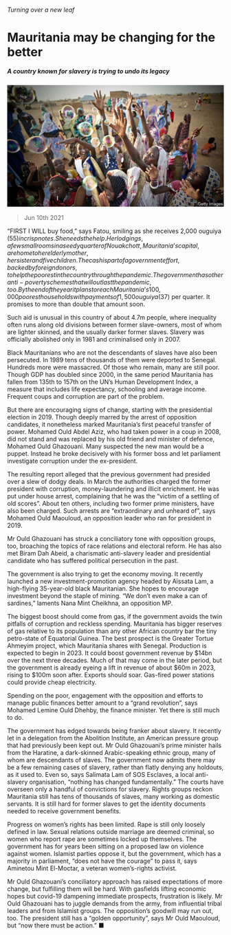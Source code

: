 ###### Turning over a new leaf

# Mauritania may be changing for the better 

##### A country known for slavery is trying to undo its legacy 

![image](images/20210612_map503.jpg) 

> Jun 10th 2021 

“FIRST I WILL buy food,” says Fatou, smiling as she receives 2,000 ouguiya ($55) in crisp notes. She needs the help. Her lodgings, a few small rooms in a seedy quarter of Nouakchott, Mauritania’s capital, are home to her elderly mother, her sister and five children. The cash is part of a government effort, backed by foreign donors, to help the poorest in the country through the pandemic. The government has other anti-poverty schemes that will outlast the pandemic, too. By the end of the year it plans to reach Mauritania’s 100,000 poorest households with payments of 1,500 ouguiya ($37) per quarter. It promises to more than double that amount soon.

Such aid is unusual in this country of about 4.7m people, where inequality often runs along old divisions between former slave-owners, most of whom are lighter skinned, and the usually darker former slaves. Slavery was officially abolished only in 1981 and criminalised only in 2007.


Black Mauritanians who are not the descendants of slaves have also been persecuted. In 1989 tens of thousands of them were deported to Senegal. Hundreds more were massacred. Of those who remain, many are still poor. Though GDP has doubled since 2000, in the same period Mauritania has fallen from 135th to 157th on the UN’s Human Development Index, a measure that includes life expectancy, schooling and average income. Frequent coups and corruption are part of the problem.

But there are encouraging signs of change, starting with the presidential election in 2019. Though deeply marred by the arrest of opposition candidates, it nonetheless marked Mauritania’s first peaceful transfer of power. Mohamed Ould Abdel Aziz, who had taken power in a coup in 2008, did not stand and was replaced by his old friend and minister of defence, Mohamed Ould Ghazouani. Many suspected the new man would be a puppet. Instead he broke decisively with his former boss and let parliament investigate corruption under the ex-president.

The resulting report alleged that the previous government had presided over a slew of dodgy deals. In March the authorities charged the former president with corruption, money-laundering and illicit enrichment. He was put under house arrest, complaining that he was the “victim of a settling of old scores”. About ten others, including two former prime ministers, have also been charged. Such arrests are “extraordinary and unheard of”, says Mohamed Ould Maouloud, an opposition leader who ran for president in 2019.

Mr Ould Ghazouani has struck a conciliatory tone with opposition groups, too, broaching the topics of race relations and electoral reform. He has also met Biram Dah Abeid, a charismatic anti-slavery leader and presidential candidate who has suffered political persecution in the past.

The government is also trying to get the economy moving. It recently launched a new investment-promotion agency headed by Aïssata Lam, a high-flying 35-year-old black Mauritanian. She hopes to encourage investment beyond the staple of mining. “We don’t even make a can of sardines,” laments Nana Mint Cheikhna, an opposition MP.

The biggest boost should come from gas, if the government avoids the twin pitfalls of corruption and reckless spending. Mauritania has bigger reserves of gas relative to its population than any other African country bar the tiny petro-state of Equatorial Guinea. The best prospect is the Greater Tortue Ahmeyim project, which Mauritania shares with Senegal. Production is expected to begin in 2023. It could boost government revenue by $14bn over the next three decades. Much of that may come in the later period, but the government is already eyeing a lift in revenue of about $60m in 2023, rising to $100m soon after. Exports should soar. Gas-fired power stations could provide cheap electricity.

Spending on the poor, engagement with the opposition and efforts to manage public finances better amount to a “grand revolution”, says Mohamed Lemine Ould Dhehby, the finance minister. Yet there is still much to do.

The government has edged towards being franker about slavery. It recently let in a delegation from the Abolition Institute, an American pressure group that had previously been kept out. Mr Ould Ghazouani’s prime minister hails from the Haratine, a dark-skinned Arabic-speaking ethnic group, many of whom are descendants of slaves. The government now admits there may be a few remaining cases of slavery, rather than flatly denying any holdouts, as it used to. Even so, says Salimata Lam of SOS Esclaves, a local anti-slavery organisation, “nothing has changed fundamentally.” The courts have overseen only a handful of convictions for slavery. Rights groups reckon Mauritania still has tens of thousands of slaves, many working as domestic servants. It is still hard for former slaves to get the identity documents needed to receive government benefits.

Progress on women’s rights has been limited. Rape is still only loosely defined in law. Sexual relations outside marriage are deemed criminal, so women who report rape are sometimes locked up themselves. The government has for years been sitting on a proposed law on violence against women. Islamist parties oppose it, but the government, which has a majority in parliament, “does not have the courage” to pass it, says Aminetou Mint El-Moctar, a veteran women’s-rights activist.

Mr Ould Ghazouani’s conciliatory approach has raised expectations of more change, but fulfilling them will be hard. With gasfields lifting economic hopes but covid-19 dampening immediate prospects, frustration is likely. Mr Ould Ghazouani has to juggle demands from the army, from influential tribal leaders and from Islamist groups. The opposition’s goodwill may run out, too. The president still has a “golden opportunity”, says Mr Ould Maouloud, but “now there must be action.” ■

